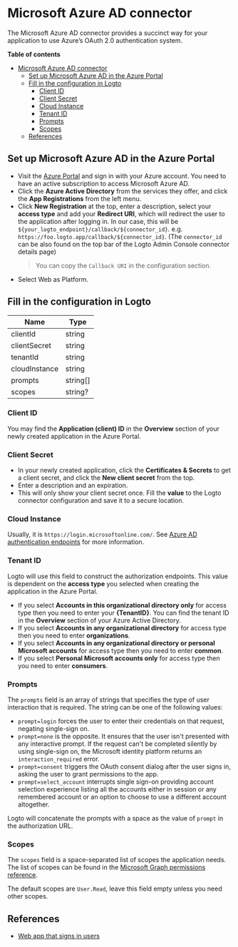 # Microsoft Azure AD connector

The Microsoft Azure AD connector provides a succinct way for your application to use Azure’s OAuth 2.0 authentication system.

**Table of contents**

- [Microsoft Azure AD connector](#microsoft-azure-ad-connector)
  - [Set up Microsoft Azure AD in the Azure Portal](#set-up-microsoft-azure-ad-in-the-azure-portal)
  - [Fill in the configuration in Logto](#fill-in-the-configuration-in-logto)
    - [Client ID](#client-id)
    - [Client Secret](#client-secret)
    - [Cloud Instance](#cloud-instance)
    - [Tenant ID](#tenant-id)
    - [Prompts](#prompts)
    - [Scopes](#scopes)
  - [References](#references)

## Set up Microsoft Azure AD in the Azure Portal

- Visit the [Azure Portal](https://portal.azure.com/#home) and sign in with your Azure account. You need to have an active subscription to access Microsoft Azure AD.
- Click the **Azure Active Directory** from the services they offer, and click the **App Registrations** from the left menu.
- Click **New Registration** at the top, enter a description, select your **access type** and add your **Redirect URI**, which will redirect the user to the application after logging in. In our case, this will be `${your_logto_endpoint}/callback/${connector_id}`. e.g. `https://foo.logto.app/callback/${connector_id}`. (The `connector_id` can be also found on the top bar of the Logto Admin Console connector details page)
  > You can copy the `Callback URI` in the configuration section.
- Select Web as Platform.

## Fill in the configuration in Logto

| Name          | Type     |
| ------------- | -------- |
| clientId      | string   |
| clientSecret  | string   |
| tenantId      | string   |
| cloudInstance | string   |
| prompts       | string[] |
| scopes        | string?  |

### Client ID

You may find the **Application (client) ID** in the **Overview** section of your newly created application in the Azure Portal.

### Client Secret

- In your newly created application, click the **Certificates & Secrets** to get a client secret, and click the **New client secret** from the top.
- Enter a description and an expiration.
- This will only show your client secret once. Fill the **value** to the Logto connector configuration and save it to a secure location.

### Cloud Instance

Usually, it is `https://login.microsoftonline.com/`. See [Azure AD authentication endpoints](https://learn.microsoft.com/en-us/azure/active-directory/develop/authentication-national-cloud#azure-ad-authentication-endpoints) for more information.

### Tenant ID

Logto will use this field to construct the authorization endpoints. This value is dependent on the **access type** you selected when creating the application in the Azure Portal.

- If you select **Accounts in this organizational directory only** for access type then you need to enter your **{TenantID}**. You can find the tenant ID in the **Overview** section of your Azure Active Directory.
- If you select **Accounts in any organizational directory** for access type then you need to enter **organizations**.
- If you select **Accounts in any organizational directory or personal Microsoft accounts** for access type then you need to enter **common**.
- If you select **Personal Microsoft accounts only** for access type then you need to enter **consumers**.

### Prompts

The `prompts` field is an array of strings that specifies the type of user interaction that is required. The string can be one of the following values:

- `prompt=login` forces the user to enter their credentials on that request, negating single-sign on.
- `prompt=none` is the opposite. It ensures that the user isn't presented with any interactive prompt. If the request can't be completed silently by using single-sign on, the Microsoft identity platform returns an `interaction_required` error.
- `prompt=consent` triggers the OAuth consent dialog after the user signs in, asking the user to grant permissions to the app.
- `prompt=select_account` interrupts single sign-on providing account selection experience listing all the accounts either in session or any remembered account or an option to choose to use a different account altogether.

Logto will concatenate the prompts with a space as the value of `prompt` in the authorization URL.

### Scopes

The `scopes` field is a space-separated list of scopes the application needs. The list of scopes can be found in the [Microsoft Graph permissions reference](https://learn.microsoft.com/en-us/graph/permissions-reference).

The default scopes are `User.Read`, leave this field empty unless you need other scopes.

## References

- [Web app that signs in users](https://docs.microsoft.com/en-us/azure/active-directory/develop/scenario-web-app-sign-user-overview)
